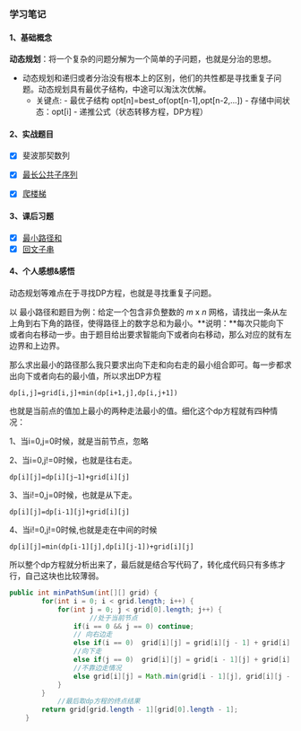 ### 学习笔记

#### 1、基础概念

**动态规划**：将一个复杂的问题分解为一个简单的子问题，也就是分治的思想。

- 动态规划和递归或者分治没有根本上的区别，他们的共性都是寻找重复子问题。动态规划具有最优子结构，中途可以淘汰次优解。
  - 关键点:
    	 - 最优子结构 opt[n]=best_of(opt[n-1],opt[n-2,...])
    	     	 - 存储中间状态：opt[i]
    	     	 - 递推公式（状态转移方程，DP方程）

####  2、实战题目

- [x] 斐波那契数列

- [x] [最长公共子序列](https://leetcode-cn.com/problems/longest-common-subsequence/)

- [x] [爬楼梯](https://leetcode-cn.com/problems/climbing-stairs/)

#### 3、课后习题

- [x] [最小路径和](https://leetcode-cn.com/problems/minimum-path-sum/)
- [x] [回文子串](https://leetcode-cn.com/problems/palindromic-substrings/)

#### 4、个人感想&感悟

动态规划等难点在于寻找DP方程，也就是寻找重复子问题。

以 最小路径和题目为例：给定一个包含非负整数的 *m* x *n* 网格，请找出一条从左上角到右下角的路径，使得路径上的数字总和为最小。**说明：**每次只能向下或者向右移动一步。由于题目给出要求智能向下或者向右移动，那么对应的就有左边界和上边界。

那么求出最小的路径那么我只要求出向下走和向右走的最小组合即可。每一步都求出向下或者向右的最小值，所以求出DP方程

```
dp[i,j]=grid[i,j]+min(dp[i+1,j],dp[i,j+1])
```

也就是当前点的值加上最小的两种走法最小的值。细化这个dp方程就有四种情况：

1、当i=0,j=0时候，就是当前节点，忽略

2、当i=0,j!=0时候，也就是往右走。

```
dp[i][j]=dp[i][j−1]+grid[i][j] 
```

3、当i!=0,j=0时候，也就是从下走。

```
dp[i][j]=dp[i-1][j]+grid[i][j] 
```

4、当i!=0,j!=0时候,也就是走在中间的时候

```
dp[i][j]=min(dp[i-1][j],dp[i][j-1])+grid[i][j] 
```

所以整个dp方程就分析出来了，最后就是结合写代码了，转化成代码只有多练才行，自己这块也比较薄弱。

```java
public int minPathSum(int[][] grid) {
        for(int i = 0; i < grid.length; i++) {
            for(int j = 0; j < grid[0].length; j++) {
            		//处于当前节点
                if(i == 0 && j == 0) continue;
              	// 向右边走
                else if(i == 0)  grid[i][j] = grid[i][j - 1] + grid[i][j];
              	//向下走
                else if(j == 0)  grid[i][j] = grid[i - 1][j] + grid[i][j];
              	//不靠边走情况
                else grid[i][j] = Math.min(grid[i - 1][j], grid[i][j - 1]) + grid[i][j];
            }
        }
  			//最后取dp方程的终点结果
        return grid[grid.length - 1][grid[0].length - 1];
    }
```



​		